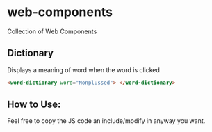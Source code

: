 # web-components

Collection of Web Components

## Dictionary

Displays a meaning of word when the word is clicked

```html
<word-dictionary word="Nonplussed"> </word-dictionary>
```

## How to Use:
Feel free to copy the JS code an include/modify in anyway you want.
